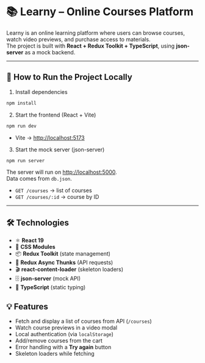 # 📚 Learny – Online Courses Platform  

Learny is an online learning platform where users can browse courses, watch video previews, and purchase access to materials.  
The project is built with **React + Redux Toolkit + TypeScript**, using **json-server** as a mock backend.  

---

## 🚀 How to Run the Project Locally  

1. Install dependencies  
```bash
npm install
```
2. Start the frontend (React + Vite)
```bash
npm run dev
```

- Vite → [http://localhost:5173](http://localhost:5173)  

3. Start the mock server (json-server)  
```bash
npm run server
```

The server will run on [http://localhost:5000](http://localhost:5000).  
Data comes from `db.json`.  
- `GET /courses` → list of courses  
- `GET /courses/:id` → course by ID  

---

## 🛠️ Technologies
- ⚛️ **React 19**  
- 🎨 **CSS Modules**  
- 📦 **Redux Toolkit** (state management)  
- 🔄 **Redux Async Thunks** (API requests)  
- 🎬 **react-content-loader** (skeleton loaders)  
- 🗄 **json-server** (mock API)  
- 🧩 **TypeScript** (static typing) 

## 💡 Features
- Fetch and display a list of courses from API (`/courses`)  
- Watch course previews in a video modal  
- Local authentication (via `localStorage`)  
- Add/remove courses from the cart  
- Error handling with a **Try again** button  
- Skeleton loaders while fetching